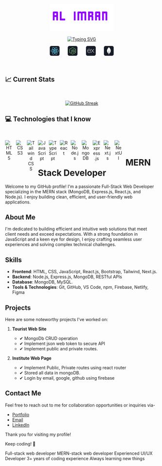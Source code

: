 <p align="center">
  <a href="https://github.com/alimransahin">
    <img src="images/name.png" alt="Al Imran" /></a>
</p>

<p align="center">
<a href="https://github.com/alimransahin">
<img src="https://readme-typing-svg.demolab.com?font=Bebas+Neue&weight=600&size=30&pause=1000&color=9100FF&width=435&lines=Full-stack+web+developer;MERN-stack+web+developer;Experienced+UI%2FUX+Developer;3%2B+years+of+coding+experience;Always+learning+new+things" alt="Typing SVG" />
</a>
</p>

<!-- Social icons section -->
<p align="center">
  <img width="32px" alt="react" title="React" src="images/icon/react.png"/>
  &#8287;&#8287;&#8287;&#8287;&#8287;
  <img width="32px" alt="nodeJs" title="Node Js" src="images/icon/node.png"/>
  &#8287;&#8287;&#8287;&#8287;&#8287;
 <img width="32px" alt="expressJs" title="Express Js" src="images/icon/express.png"/>
  &#8287;&#8287;&#8287;&#8287;&#8287;
 <img width="32px"alt="mongo" title="Mongo DB" src="images/icon/mongo.png"/>
</p>

<br/>

## :chart_with_upwards_trend: Current Stats

<br />
<p align="center">
<a href="https://git.io/streak-stats"><img src="https://github-readme-streak-stats.herokuapp.com?user=alimransahin&theme=midnight-purple&hide_border=true" alt="GitHub Streak" /></a>
</p>

## :computer: Technologies that I know

<br>
<p align="center">
<img align="left" alt="HTML5" width="26px" src="https://cdn.jsdelivr.net/gh/devicons/devicon/icons/html5/html5-original.svg" style="padding-right:10px;" />
<img align="left" alt="CSS3" width="26px" src="https://cdn.jsdelivr.net/gh/devicons/devicon/icons/css3/css3-original.svg" style="padding-right:10px;" />
<img align="left" alt="Tailwind CSS" width="26px" src="https://uxwing.com/wp-content/themes/uxwing/download/brands-and-social-media/tailwind-css-icon.png" style="padding-right:10px; "/>
<img align="left" alt="JavaScript" width="26px" src="https://cdn.jsdelivr.net/gh/devicons/devicon/icons/javascript/javascript-original.svg" style="padding-right:10px;" />
<img align="left" alt="TypeScript" width="26px" src="https://cdn.jsdelivr.net/gh/devicons/devicon/icons/typescript/typescript-original.svg" style="padding-right:10px;" />
<img align="left" alt="React" width="26px" src="https://cdn.jsdelivr.net/gh/devicons/devicon/icons/react/react-original.svg" style="padding-right:10px;" />
<img align="left" alt="Node.js" width="26px" src="https://cdn.jsdelivr.net/gh/devicons/devicon/icons/nodejs/nodejs-original.svg" style="padding-right:10px;" />
<img align="left" alt="MongoDB" width="26px" src="https://cdn.jsdelivr.net/gh/devicons/devicon/icons/mongodb/mongodb-original.svg" style="padding-right:10px;" />
<img align="left" alt="Express.js" width="26px" src="https://cdn.jsdelivr.net/gh/devicons/devicon/icons/express/express-original.svg" style="padding-right:10px;" />
<img align="left" alt="Next.js" width="26px" src="https://cdn.jsdelivr.net/gh/devicons/devicon/icons/nextjs/nextjs-original.svg" style="padding-right:10px;" />
<img align="left" alt="NextUI" width="26px" src="https://avatars.githubusercontent.com/u/86160567?s=200&v=4" style="padding-right:10px;" />
</p>
<br/>



# MERN Stack Developer

Welcome to my GitHub profile! I'm a passionate Full-Stack Web Developer specializing in the MERN stack (MongoDB, Express.js, React.js, and Node.js). I enjoy building clean, efficient, and user-friendly web applications.

## About Me

I'm dedicated to building efficient and intuitive web solutions that meet client needs and exceed expectations. With a strong foundation in JavaScript and a keen eye for design, I enjoy crafting seamless user experiences and solving complex technical challenges.

## Skills

- **Frontend**: HTML, CSS, JavaScript, React.js, Bootstrap, Tailwind, Next.js.
- **Backend**: Node.js, Express.js, MongoDB, RESTful APIs
- **Database**: MongoDB, MySQL.
- **Tools & Technologies**: Git, GitHub, VS Code, npm, Firebase, Netlify, Figma

## Projects

Here are some noteworthy projects I've worked on:

1. **Tourist Web Site**

   - ✔ MongoDb CRUD operation
   - ✔ Implement json web token to secure API
   - ✔ Implement public and private routes.

2. **Institute Web Page**
   - ✔ Implement Public, Private routes using react router
   - ✔ Stored all data in mongoDB.
   - ✔ Login by email, google, github using firebase

## Contact Me

Feel free to reach out to me for collaboration opportunities or inquiries via-

- [Portfolio](https://alimran-portfolio.netlify.app/)
- [Email](mailto:mdalimransahin@gmail.com)
- [LinkedIn](https://www.linkedin.com/in/md-al-imran-3564692a2/)

Thank you for visiting my profile!

Keep coding! 🚀

Full-stack web developer
MERN-stack web developer
Experienced UI/UX Developer
3+ years of coding experience
Always learning new things
